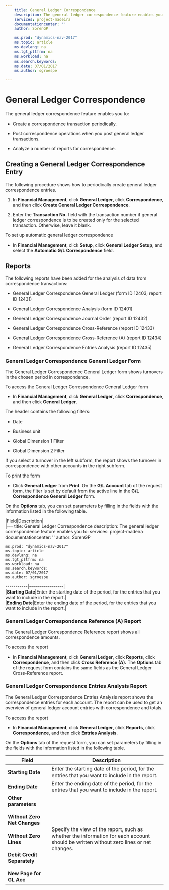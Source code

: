 ```yaml
---
    title: General Ledger Correspondence 
    description: The general ledger correspondence feature enables you to:
    services: project-madeira
    documentationcenter: ''
    author: SorenGP

    ms.prod: "dynamics-nav-2017"
    ms.topic: article
    ms.devlang: na
    ms.tgt_pltfrm: na
    ms.workload: na
    ms.search.keywords:
    ms.date: 07/01/2017
    ms.author: sgroespe

---
```

# General Ledger Correspondence
The general ledger correspondence feature enables you to:  
  
-   Create a correspondence transaction periodically.  
  
-   Post correspondence operations when you post general ledger transactions.  
  
-   Analyze a number of reports for correspondence.  
  
## Creating a General Ledger Correspondence Entry  
 The following procedure shows how to periodically create general ledger correspondence entries.  
  
1.  In **Financial Management**, click **General Ledger**, click **Correspondence**, and then click **Create General Ledger Correspondence**.  
  
2.  Enter the **Transaction No.** field with the transaction number if general ledger correspondence is to be created only for the selected transaction. Otherwise, leave it blank.  
  
 To set up automatic general ledger correspondence  
  
-   In **Financial Management**, click **Setup**, click **General Ledger Setup**, and select the **Automatic G/L Correspondence** field.  
  
## Reports  
 The following reports have been added for the analysis of data from correspondence transactions:  
  
-   General Ledger Correspondence General Ledger (form ID 12403; report ID 12431)  
  
-   General Ledger Correspondence Analysis (form ID 12401)  
  
-   General Ledger Correspondence Journal Order (report ID 12432)  
  
-   General Ledger Correspondence Cross-Reference (report ID 12433)  
  
-   General Ledger Correspondence Cross-Reference (A) (report ID 12434)  
  
-   General Ledger Correspondence Entries Analysis (report ID 12435)  
  
### General Ledger Correspondence General Ledger Form  
 The General Ledger Correspondence General Ledger form shows turnovers in the chosen period in correspondence.  
  
 To access the General Ledger Correspondence General Ledger form  
  
-   In **Financial Management**, click **General Ledger**, click **Correspondence**, and then click **General Ledger**.  
  
 The header contains the following filters:  
  
-   Date  
  
-   Business unit  
  
-   Global Dimension 1 Filter  
  
-   Global Dimension 2 Filter  
  
 If you select a turnover in the left subform, the report shows the turnover in correspondence with other accounts in the right subform.  
  
 To print the form  
  
-   Click **General Ledger** from **Print**. On the **G/L Account** tab of the request form, the filter is set by default from the active line in the **G/L Correspondence General Ledger** form.  
  
 On the **Options** tab, you can set parameters by filling in the fields with the information listed in the following table.  
  
|Field|Description|  
|---
    title: General Ledger Correspondence 
    description: The general ledger correspondence feature enables you to:
    services: project-madeira
    documentationcenter: ''
    author: SorenGP

    ms.prod: "dynamics-nav-2017"
    ms.topic: article
    ms.devlang: na
    ms.tgt_pltfrm: na
    ms.workload: na
    ms.search.keywords:
    ms.date: 07/01/2017
    ms.author: sgroespe

-----------|-----------------|  
|**Starting Date**|Enter the starting date of the period, for the entries that you want to include in the report.|  
|**Ending Date**|Enter the ending date of the period, for the entries that you want to include in the report.|  
  
### General Ledger Correspondence Reference (A) Report  
 The General Ledger Correspondence Reference report shows all correspondence amounts.  
  
 To access the report  
  
-   In **Financial Management**, click **General Ledger**, click **Reports**, click **Correspondence**, and then click **Cross Reference (A).** The **Options** tab of the request form contains the same fields as the General Ledger Cross-Reference report.  
  
### General Ledger Correspondence Entries Analysis Report  
 The General Ledger Correspondence Entries Analysis report shows the correspondence entries for each account. The report can be used to get an overview of general ledger account entries with correspondence and totals.  
  
 To access the report  
  
-   In **Financial Management**, click **General Ledger**, click **Reports**, click **Correspondence**, and then click **Entries Analysis**.  
  
 On the **Options** tab of the request form, you can set parameters by filling in the fields with the information listed in the following table.  
  
|Field|Description|  
|-----------|-----------------|  
|**Starting Date**|Enter the starting date of the period, for the entries that you want to include in the report.|  
|**Ending Date**|Enter the ending date of the period, for the entries that you want to include in the report.|  
|**Other parameters**<br /><br /> **Without Zero Net Changes**<br /><br /> **Without Zero Lines**<br /><br /> **Debit Credit Separately**<br /><br /> **New Page for GL Acc**|Specify the view of the report, such as whether the information for each account should be written without zero lines or net changes.|